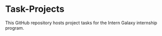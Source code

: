 # Task-Projects
This GitHub repository hosts project tasks for the Intern Galaxy internship program.
